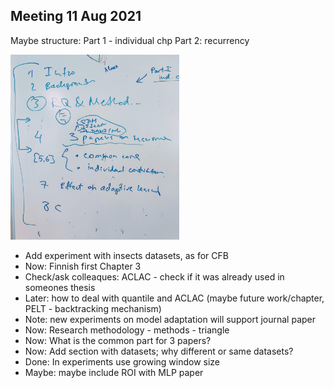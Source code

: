 

## Meeting 11 Aug 2021

Maybe structure: Part 1 - individual chp Part 2: recurrency

<img src='./www/meeteing_21aug2021.jpg' width=270px>


- Add experiment with insects datasets, as for CFB 
- Now: Finnish first Chapter 3
- Check/ask colleaques: ACLAC - check if it was already used in someones thesis
- Later: how to deal with quantile and ACLAC (maybe future work/chapter, PELT - backtracking mechanism)
- Note: new experiments on model adaptation will support journal paper
- Now: Research methodology - methods - triangle
- Now: What is the common part for 3 papers?
- Now: Add section with datasets; why different or same datasets?
- Done: In experiments use growing window size
- Maybe: maybe include ROI with MLP paper 
